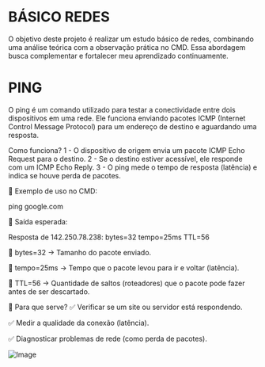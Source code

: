 # BÁSICO REDES
O objetivo deste projeto é realizar um estudo básico de redes, combinando uma análise teórica com a observação prática no CMD. Essa abordagem busca complementar e fortalecer meu aprendizado continuamente.

# PING 

O ping é um comando utilizado para testar a conectividade entre dois dispositivos em uma rede. Ele funciona enviando pacotes ICMP (Internet Control Message Protocol) para um endereço de destino e aguardando uma resposta.

Como funciona?
1 - O dispositivo de origem envia um pacote ICMP Echo Request para o destino.
2 -  Se o destino estiver acessível, ele responde com um ICMP Echo Reply.
3 - O ping mede o tempo de resposta (latência) e indica se houve perda de pacotes.

📌 Exemplo de uso no CMD:

ping google.com

📌 Saída esperada:

Resposta de 142.250.78.238: bytes=32 tempo=25ms TTL=56

🔹 bytes=32 → Tamanho do pacote enviado.

🔹 tempo=25ms → Tempo que o pacote levou para ir e voltar (latência).

🔹 TTL=56 → Quantidade de saltos (roteadores) que o pacote pode fazer antes de ser descartado.

📌 Para que serve?
✅ Verificar se um site ou servidor está respondendo.

✅ Medir a qualidade da conexão (latência).

✅ Diagnosticar problemas de rede (como perda de pacotes).

![Image](https://github.com/user-attachments/assets/b1867418-beb1-4567-9c21-f1318173d006)
